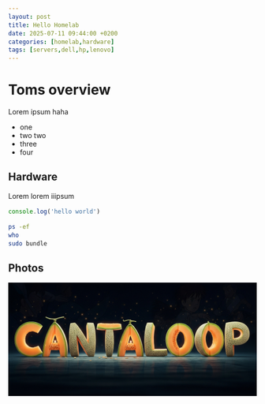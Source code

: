 ```yaml
---
layout: post
title: Hello Homelab
date: 2025-07-11 09:44:00 +0200
categories: [homelab,hardware]
tags: [servers,dell,hp,lenovo]
---
```


# Toms overview

Lorem ipsum
haha

* one
* two two
* three
* four

## Hardware

Lorem lorem iiipsum

```javascript
console.log('hello world')
```

```bash
ps -ef
who
sudo bundle

```

## Photos

![The world of cantaloop](/assets/images/cantaloop-logo.png)
